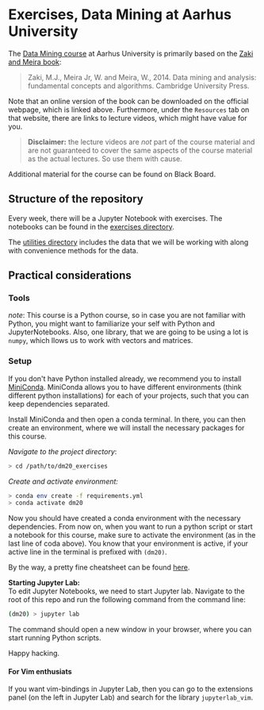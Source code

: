 # Exercises, Data Mining at Aarhus University
The [Data Mining course](https://kursuskatalog.au.dk/da/course/95439/Data-Mining) 
at Aarhus University is primarily based on the 
[Zaki and Meira book](http://www.dataminingbook.info/pmwiki.php/Main/BookDownload):

> Zaki, M.J., Meira Jr, W. and Meira, W., 2014. 
> Data mining and analysis: fundamental concepts 
> and algorithms. Cambridge University Press.

Note that an online version of the book can be downloaded on the official
webpage, which is linked above. Furthermore, under the `Resources` tab on that
website, there are links to lecture videos, which might have value for you. 

> **Disclaimer:** the lecture videos are _not_ part of the course material and
> are not guaranteed to cover the same aspects of the course material as the
> actual lectures. So use them with cause.

Additional material for the course can be found on Black Board.

## Structure of the repository
Every week, there will be a Jupyter Notebook with exercises. The notebooks can be found
in the [exercises directory](./exercises). 

The [utilities directory](./utilities) includes the data that we will be
working with along with convenience methods for the data.

## Practical considerations 
### Tools
_note_: This course is a Python course, so in case you are not familiar with
Python, you might want to familiarize your self with Python and
JupyterNotebooks. Also, one library, that we are going to be using a lot is
`numpy`, which llows us to work with vectors and matrices.

### Setup
If you don't have Python installed already, we recommend you to install 
[MiniConda](https://docs.conda.io/en/latest/miniconda.html). MiniConda allows
you to have different environments (think different python installations) for
each of your projects, such that you can keep dependencies separated.

Install MiniConda and then open a conda terminal. In there, you can then create
an environment, where we will install the necessary packages for this course.

_Navigate to the project directory_:
```bash
> cd /path/to/dm20_exercises
```

_Create and activate environment:_  
```bash
> conda env create -f requirements.yml
> conda activate dm20
``` 

Now you should have created a conda environment with the necessary
dependencies.  From now on, when you want to run a python script or start a
notebook for this course, make sure to activate the environment (as in the last
line of coda above).  You know that your environment is active, if your active
line in the terminal is prefixed with `(dm20)`.

By the way, a pretty fine cheatsheet can be found 
[here](https://docs.conda.io/projects/conda/en/4.6.0/_downloads/52a95608c49671267e40c689e0bc00ca/conda-cheatsheet.pdf).

**Starting Jupyter Lab:**  
To edit Jupyter Notebooks, we need to start Jupyter lab. 
Navigate to the root of this repo and run the
following command from the command line:

```bash
(dm20) > jupyter lab
```

The command should open a new window in your browser, where you can start running
Python scripts.

Happy hacking. 

#### For Vim enthusiats
If you want vim-bindings in Jupyter Lab, then you can go to the extensions panel (on the left in
Jupyter Lab) and search for the library `jupyterlab_vim`.

